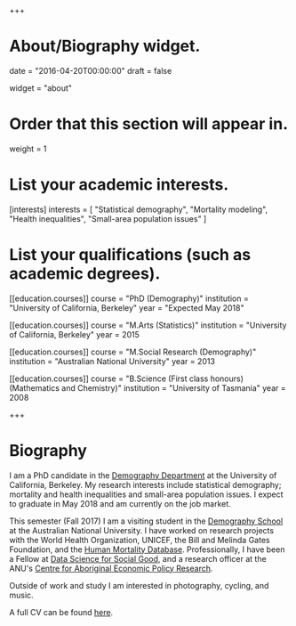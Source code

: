 +++
# About/Biography widget.

date = "2016-04-20T00:00:00"
draft = false

widget = "about"

# Order that this section will appear in.
weight = 1

# List your academic interests.
[interests]
  interests = [
    "Statistical demography",
    "Mortality modeling",
    "Health inequalities",
    "Small-area population issues"
  ]

# List your qualifications (such as academic degrees).
[[education.courses]]
  course = "PhD (Demography)"
  institution = "University of California, Berkeley"
  year = "Expected May 2018"

[[education.courses]]
  course = "M.Arts (Statistics)"
  institution = "University of California, Berkeley"
  year = 2015

[[education.courses]]
  course = "M.Social Research (Demography)"
  institution = "Australian National University"
  year = 2013

[[education.courses]]
  course = "B.Science (First class honours) (Mathematics and Chemistry)"
  institution = "University of Tasmania"
  year = 2008
 
+++

# Biography

I am a PhD candidate in the [Demography Department](http://demog.berkeley.edu/) at the University of California, Berkeley. My research interests include statistical demography; mortality and health inequalities and small-area population issues. I expect to graduate in May 2018 and am currently on the job market.

This semester (Fall 2017) I am a visiting student in the [Demography School](http://demography.anu.edu.au/) at the Australian National University. I have worked on research projects with the World Health Organization, UNICEF, the Bill and Melinda Gates Foundation, and the [Human Mortality Database](http://mortality.org/). Professionally, I have been a Fellow at [Data Science for Social Good](https://dssg.uchicago.edu/), and a research officer at the ANU's [Centre for Aboriginal Economic Policy Research](http://caepr.anu.edu.au/).

Outside of work and study I am interested in photography, cycling, and music.

A full CV can be found [here](/pdf/cv.pdf).
